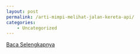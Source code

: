 ```yaml
---
layout: post
permalink: /arti-mimpi-melihat-jalan-kereta-api/
categories:
    - Uncategorized
---
```


[Baca Selengkapnya](/03)